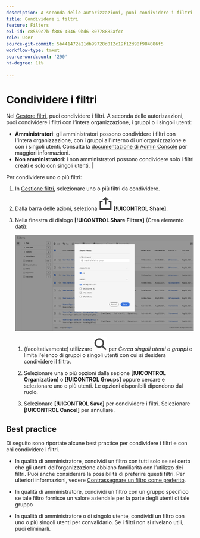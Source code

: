```yaml
---
description: A seconda delle autorizzazioni, puoi condividere i filtri con l’intera organizzazione, i gruppi o i singoli utenti.
title: Condividere i filtri
feature: Filters
exl-id: c8559c7b-f886-4046-9bd6-80778882afcc
role: User
source-git-commit: 5b441472a21db99728d012c19f12d98f984086f5
workflow-type: tm+mt
source-wordcount: '290'
ht-degree: 11%

---
```


# Condividere i filtri

Nel [Gestore filtri](manage-filters.md), puoi condividere i filtri. A seconda delle autorizzazioni, puoi condividere i filtri con l’intera organizzazione, i gruppi o i singoli utenti:

* **Amministratori**: gli amministratori possono condividere i filtri con l&#39;intera organizzazione, con i gruppi all&#39;interno di un&#39;organizzazione e con i singoli utenti. Consulta la [documentazione di Admin Console](https://helpx.adobe.com/it/enterprise/using/manage-products.html) per maggiori informazioni.
* **Non amministratori**: i non amministratori possono condividere solo i filtri creati e solo con singoli utenti. |

Per condividere uno o più filtri:

1. In [Gestione filtri](manage-filters.md), selezionare uno o più filtri da condividere.
1. Dalla barra delle azioni, seleziona ![Condividi](/help/assets/icons/Share.svg) **[!UICONTROL Share]**.
1. Nella finestra di dialogo **[!UICONTROL Share Filters]** (Crea elemento dati):

   ![Finestra di dialogo Condividi filtri](assets/share-filter-dialog.png)

   1. (facoltativamente) utilizzare ![Cerca](/help/assets/icons/Search.svg) per *Cerca singoli utenti o gruppi* e limita l&#39;elenco di gruppi o singoli utenti con cui si desidera condividere il filtro.

   1. Selezionare una o più opzioni dalla sezione **[!UICONTROL Organization]** o **[!UICONTROL Groups]** oppure cercare e selezionare uno o più utenti. Le opzioni disponibili dipendono dal ruolo.

   1. Selezionare **[!UICONTROL Save]** per condividere i filtri. Selezionare **[!UICONTROL Cancel]** per annullare.

## Best practice

Di seguito sono riportate alcune best practice per condividere i filtri e con chi condividere i filtri.

* In qualità di amministratore, condividi un filtro con tutti solo se sei certo che gli utenti dell’organizzazione abbiano familiarità con l’utilizzo dei filtri. Puoi anche considerare la possibilità di preferire questi filtri. Per ulteriori informazioni, vedere [Contrassegnare un filtro come preferito](filters-favorite.md).

* In qualità di amministratore, condividi un filtro con un gruppo specifico se tale filtro fornisce un valore aziendale per la parte degli utenti di tale gruppo

* In qualità di amministratore o di singolo utente, condividi un filtro con uno o più singoli utenti per convalidarlo. Se i filtri non si rivelano utili, puoi eliminarli.
